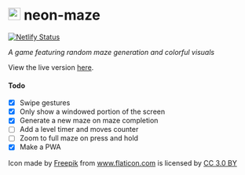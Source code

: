 <h1>
    <img src="https://user-images.githubusercontent.com/4007345/53507284-3a99ed00-3a7d-11e9-9810-f2d8b6e59bf1.png" width="25">
    neon-maze
</h1>

[![Netlify Status](https://api.netlify.com/api/v1/badges/d21a4835-51bd-44fd-a150-4e1e54b1c405/deploy-status)](https://app.netlify.com/sites/neon-maze/deploys)

_A game featuring random maze generation and colorful visuals_

View the live version [here](https://neon-maze.netlify.com/).

#### Todo
- [x] Swipe gestures
- [x] Only show a windowed portion of the screen
- [x] Generate a new maze on maze completion
- [ ] Add a level timer and moves counter
- [ ] Zoom to full maze on press and hold
- [x] Make a PWA

Icon made by <a href="https://www.freepik.com/" title="Freepik">Freepik</a>
from <a href="https://www.flaticon.com/" title="Flaticon">www.flaticon.com</a> is licensed by 
<a href="http://creativecommons.org/licenses/by/3.0/" title="Creative Commons BY 3.0" target="_blank">CC 3.0 BY</a>
